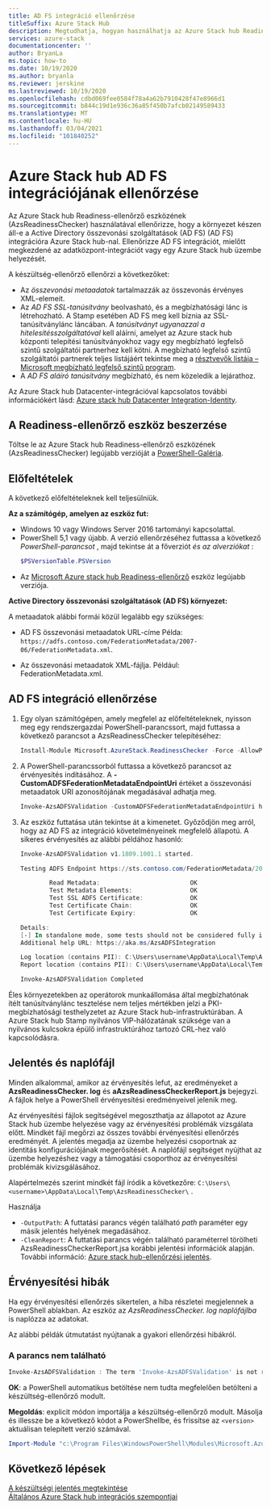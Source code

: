 ```yaml
---
title: AD FS integráció ellenőrzése
titleSuffix: Azure Stack Hub
description: Megtudhatja, hogyan használhatja az Azure Stack hub Readiness-ellenőrzőt az Azure Stack hub AD FS-integrációjának ellenőrzéséhez.
services: azure-stack
documentationcenter: ''
author: BryanLa
ms.topic: how-to
ms.date: 10/19/2020
ms.author: bryanla
ms.reviewer: jerskine
ms.lastreviewed: 10/19/2020
ms.openlocfilehash: cdbd069fee0584f78a4a62b7910428f47e8966d1
ms.sourcegitcommit: b844c19d1e936c36a85f450b7afcb02149589433
ms.translationtype: MT
ms.contentlocale: hu-HU
ms.lasthandoff: 03/04/2021
ms.locfileid: "101840252"
---
```

# <a name="validate-ad-fs-integration-for-azure-stack-hub"></a>Azure Stack hub AD FS integrációjának ellenőrzése

Az Azure Stack hub Readiness-ellenőrző eszközének (AzsReadinessChecker) használatával ellenőrizze, hogy a környezet készen áll-e a Active Directory összevonási szolgáltatások (AD FS) (AD FS) integrációra Azure Stack hub-nal. Ellenőrizze AD FS integrációt, mielőtt megkezdené az adatközpont-integrációt vagy egy Azure Stack hub üzembe helyezését.

A készültség-ellenőrző ellenőrzi a következőket:

* Az *összevonási metaadatok* tartalmazzák az összevonás érvényes XML-elemeit.
* Az *AD FS SSL-tanúsítvány* beolvasható, és a megbízhatósági lánc is létrehozható. A Stamp esetében AD FS meg kell bíznia az SSL-tanúsítványlánc láncában. A *tanúsítványt ugyanazzal a hitelesítésszolgáltatóval* kell aláírni, amelyet az Azure stack hub központi telepítési tanúsítványokhoz vagy egy megbízható legfelső szintű szolgáltatói partnerhez kell kötni. A megbízható legfelső szintű szolgáltatói partnerek teljes listájáért tekintse meg a [résztvevők listája – Microsoft megbízható legfelső szintű program](/security/trusted-root/participants-list).
* A *AD FS aláíró tanúsítvány* megbízható, és nem közeledik a lejárathoz.

Az Azure Stack hub Datacenter-integrációval kapcsolatos további információkért lásd: [Azure stack hub Datacenter Integration-Identity](azure-stack-integrate-identity.md).

## <a name="get-the-readiness-checker-tool"></a>A Readiness-ellenőrző eszköz beszerzése

Töltse le az Azure Stack hub Readiness-ellenőrző eszközének (AzsReadinessChecker) legújabb verzióját a [PowerShell-Galéria](https://aka.ms/AzsReadinessChecker).  

## <a name="prerequisites"></a>Előfeltételek

A következő előfeltételeknek kell teljesülniük.

**Az a számítógép, amelyen az eszköz fut:**

* Windows 10 vagy Windows Server 2016 tartományi kapcsolattal.
* PowerShell 5,1 vagy újabb. A verzió ellenőrzéséhez futtassa a következő *PowerShell-parancsot* , majd tekintse át a főverziót *és az alverziókat* :  
    ```powershell
    $PSVersionTable.PSVersion
    ```
* Az [Microsoft Azure stack hub Readiness-ellenőrző](https://aka.ms/AzsReadinessChecker) eszköz legújabb verziója.

**Active Directory összevonási szolgáltatások (AD FS) környezet:**

A metaadatok alábbi formái közül legalább egy szükséges:

- AD FS összevonási metaadatok URL-címe Példa: `https://adfs.contoso.com/FederationMetadata/2007-06/FederationMetadata.xml`.
* Az összevonási metaadatok XML-fájlja. Például: FederationMetadata.xml.

## <a name="validate-ad-fs-integration"></a>AD FS integráció ellenőrzése

1. Egy olyan számítógépen, amely megfelel az előfeltételeknek, nyisson meg egy rendszergazdai PowerShell-parancssort, majd futtassa a következő parancsot a AzsReadinessChecker telepítéséhez:

    ```powershell
    Install-Module Microsoft.AzureStack.ReadinessChecker -Force -AllowPrerelease
    ```

1. A PowerShell-parancssorból futtassa a következő parancsot az érvényesítés indításához. A **-CustomADFSFederationMetadataEndpointUri** értéket a összevonási metaadatok URI azonosítójának megadásával adhatja meg.

     ```powershell
     Invoke-AzsADFSValidation -CustomADFSFederationMetadataEndpointUri https://adfs.contoso.com/FederationMetadata/2007-06/FederationMetadata.xml
     ```

1. Az eszköz futtatása után tekintse át a kimenetet. Győződjön meg arról, hogy az AD FS az integráció követelményeinek megfelelő állapotú. A sikeres érvényesítés az alábbi példához hasonló:

    ```powershell
    Invoke-AzsADFSValidation v1.1809.1001.1 started.

    Testing ADFS Endpoint https://sts.contoso.com/FederationMetadata/2007-06/FederationMetadata.xml

            Read Metadata:                         OK
            Test Metadata Elements:                OK
            Test SSL ADFS Certificate:             OK
            Test Certificate Chain:                OK
            Test Certificate Expiry:               OK

    Details:
    [-] In standalone mode, some tests should not be considered fully indicative of connectivity or readiness the Azure Stack Hub Stamp requires prior to Datacenter Integration.
    Additional help URL: https://aka.ms/AzsADFSIntegration

    Log location (contains PII): C:\Users\username\AppData\Local\Temp\AzsReadinessChecker\AzsReadinessChecker.log
    Report location (contains PII): C:\Users\username\AppData\Local\Temp\AzsReadinessChecker\AzsReadinessCheckerReport.json

    Invoke-AzsADFSValidation Completed
    ```

Éles környezetekben az operátorok munkaállomása által megbízhatónak ítélt tanúsítványlánc tesztelése nem teljes mértékben jelzi a PKI-megbízhatósági testhelyzetet az Azure Stack hub-infrastruktúrában. A Azure Stack hub Stamp nyilvános VIP-hálózatának szüksége van a nyilvános kulcsokra épülő infrastruktúrához tartozó CRL-hez való kapcsolódásra.

## <a name="report-and-log-file"></a>Jelentés és naplófájl

Minden alkalommal, amikor az érvényesítés lefut, az eredményeket a **AzsReadinessChecker. log** és **aAzsReadinessCheckerReport.js** bejegyzi. A fájlok helye a PowerShell érvényesítési eredményeivel jelenik meg.

Az érvényesítési fájlok segítségével megoszthatja az állapotot az Azure Stack hub üzembe helyezése vagy az érvényesítési problémák vizsgálata előtt. Mindkét fájl megőrzi az összes további érvényesítési ellenőrzés eredményét. A jelentés megadja az üzembe helyezési csoportnak az identitás konfigurációjának megerősítését. A naplófájl segítséget nyújthat az üzembe helyezéshez vagy a támogatási csoporthoz az érvényesítési problémák kivizsgálásához.

Alapértelmezés szerint mindkét fájl íródik a következőre: `C:\Users\<username>\AppData\Local\Temp\AzsReadinessChecker\` .

Használja

* `-OutputPath`: A futtatási parancs végén található *path* paraméter egy másik jelentés helyének megadásához.
* `-CleanReport`: A futtatási parancs végén található paraméterrel törölheti AzsReadinessCheckerReport.jsa korábbi jelentési információk alapján. További információ: [Azure stack hub-ellenőrzési jelentés](azure-stack-validation-report.md).

## <a name="validation-failures"></a>Érvényesítési hibák

Ha egy érvényesítési ellenőrzés sikertelen, a hiba részletei megjelennek a PowerShell ablakban. Az eszköz az *AzsReadinessChecker. log naplófájlba* is naplózza az adatokat.

Az alábbi példák útmutatást nyújtanak a gyakori ellenőrzési hibákról.

### <a name="command-not-found"></a>A parancs nem található

```powershell
Invoke-AzsADFSValidation : The term 'Invoke-AzsADFSValidation' is not recognized as the name of a cmdlet, function, script file, or operable program. Check the spelling of the name, or if a path was included, verify that the path is correct and try again.
```

**OK**: a PowerShell automatikus betöltése nem tudta megfelelően betölteni a készültség-ellenőrző modult.

**Megoldás**: explicit módon importálja a készültség-ellenőrző modult. Másolja és illessze be a következő kódot a PowerShellbe, és frissítse az `<version>` aktuálisan telepített verzió számával.

```powershell
Import-Module "c:\Program Files\WindowsPowerShell\Modules\Microsoft.AzureStack.ReadinessChecker\<version>\Microsoft.AzureStack.ReadinessChecker.psd1" -Force
```

## <a name="next-steps"></a>Következő lépések

[A készültségi jelentés megtekintése](azure-stack-validation-report.md)  
[Általános Azure Stack hub integrációs szempontjai](azure-stack-datacenter-integration.md)  
